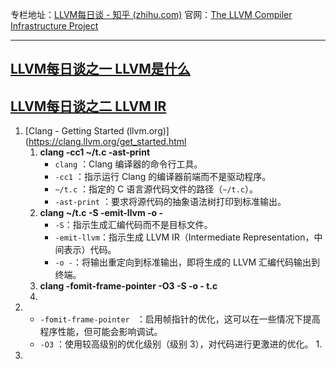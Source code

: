 
专栏地址：[LLVM每日谈 - 知乎 (zhihu.com)](https://www.zhihu.com/column/llvm-clang)
官网：[The LLVM Compiler Infrastructure Project](https://llvm.org/)

---
## [LLVM每日谈之一 LLVM是什么](https://zhuanlan.zhihu.com/p/26127007)
## [LLVM每日谈之二 LLVM IR](https://zhuanlan.zhihu.com/p/26127100)
1. [Clang - Getting Started (llvm.org)](https://clang.llvm.org/get_started.html
	1. **clang -cc1 ~/t.c -ast-print**
		- `clang` ：Clang 编译器的命令行工具。
		- `-cc1` ：指示运行 Clang 的编译器前端而不是驱动程序。
		- `~/t.c` ：指定的 C 语言源代码文件的路径（`~/t.c`）。
		- `-ast-print` ：要求将源代码的抽象语法树打印到标准输出。
	2. **clang ~/t.c -S -emit-llvm -o -**
		- `-S`：指示生成汇编代码而不是目标文件。
		- `-emit-llvm`：指示生成 LLVM IR（Intermediate Representation，中间表示）代码。
		- `-o -`：将输出重定向到标准输出，即将生成的 LLVM 汇编代码输出到终端。
	3. **clang -fomit-frame-pointer -O3 -S -o - t.c**
	4. 
2. 
	- `-fomit-frame-pointer ` ：启用帧指针的优化，这可以在一些情况下提高程序性能，但可能会影响调试。
	- `-O3` ：使用较高级别的优化级别（级别 3），对代码进行更激进的优化。
		1. 
3. 

